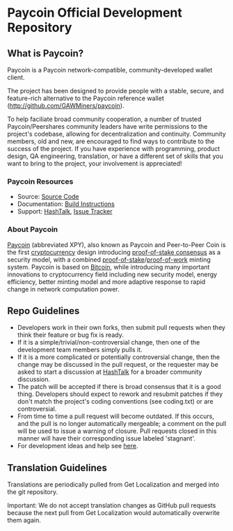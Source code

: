 # Paycoin Official Development Repository

## What is Paycoin?

Paycoin is a Paycoin network-compatible, community-developed wallet client.

The project has been designed to provide people with a stable, secure, and feature-rich alternative to the Paycoin reference wallet (http://github.com/GAWMiners/paycoin).

To help faciliate broad community cooperation, a number of trusted Paycoin/Peershares community leaders have write permissions to the project's codebase, allowing for decentralization and continuity. Community members, old and new, are encouraged to find ways to contribute to the success of the project. If you have experience with programming, product design, QA engineering, translation, or have a different set of skills that you want to bring to the project, your involvement is appreciated!


### Paycoin Resources
* Source: [Source Code](https://github.com/GAWMiners/paycoin)
* Documentation: [Build Instructions](https://github.com/GAWMiners/paycoin/tree/master/doc)
* Support: [HashTalk](https://hashtalk.org/category/26/paycoin-and-paybase), [Issue Tracker](https://github.com/GAWMiners/paycoin/issues?state=open)


### About Paycoin
[Paycoin](http://paycoin.com/) (abbreviated XPY), also known as Paycoin and Peer-to-Peer Coin is the first [cryptocurrency](https://en.wikipedia.org/wiki/Cryptocurrency) design introducing [proof-of-stake consensus](http://paycoin.com) as a security model, with a combined [proof-of-stake](http://paycoin.com)/[proof-of-work](https://en.wikipedia.org/wiki/Proof-of-work_system) minting system. Paycoin is based on [Bitcoin](http://bitcoin.org/en/), while introducing many important innovations to cryptocurrency field including new security model, energy efficiency, better minting model and more adaptive response to rapid change in network computation power.


## Repo Guidelines

* Developers work in their own forks, then submit pull requests when they think their feature or bug fix is ready.
* If it is a simple/trivial/non-controversial change, then one of the development team members simply pulls it.
* If it is a more complicated or potentially controversial change, then the change may be discussed in the pull request, or the requester may be asked to start a discussion at [HashTalk](https://hashtalk.org/category/26/paycoin-and-paybase) for a broader community discussion.
* The patch will be accepted if there is broad consensus that it is a good thing. Developers should expect to rework and resubmit patches if they don't match the project's coding conventions (see coding.txt) or are controversial.
* From time to time a pull request will become outdated. If this occurs, and the pull is no longer automatically mergeable; a comment on the pull will be used to issue a warning of closure.  Pull requests closed in this manner will have their corresponding issue labeled 'stagnant'.
* For development ideas and help see [here](https://hashtalk.org/category/26/paycoin-and-paybase).


## Translation Guidelines

Translations are periodically pulled from Get Localization and merged into the git repository.

Important: We do not accept translation changes as GitHub pull requests because the next
pull from Get Localization would automatically overwrite them again.
